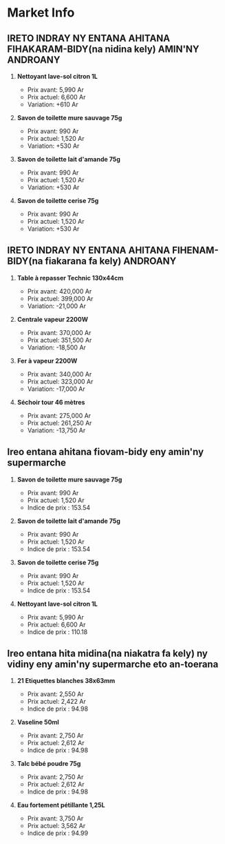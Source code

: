# Market Info

## IRETO INDRAY NY ENTANA AHITANA FIHAKARAM-BIDY(na nidina kely) AMIN'NY ANDROANY

1. **Nettoyant lave-sol citron 1L**
   - Prix avant: 5,990 Ar
   - Prix actuel: 6,600 Ar
   - Variation: +610 Ar

2. **Savon de toilette mure sauvage 75g**
   - Prix avant: 990 Ar
   - Prix actuel: 1,520 Ar
   - Variation: +530 Ar

3. **Savon de toilette lait d'amande 75g**
   - Prix avant: 990 Ar
   - Prix actuel: 1,520 Ar
   - Variation: +530 Ar

4. **Savon de toilette cerise 75g**
   - Prix avant: 990 Ar
   - Prix actuel: 1,520 Ar
   - Variation: +530 Ar

## IRETO INDRAY NY ENTANA AHITANA FIHENAM-BIDY(na fiakarana fa kely) ANDROANY

1. **Table à repasser Technic 130x44cm**
   - Prix avant: 420,000 Ar
   - Prix actuel: 399,000 Ar
   - Variation: -21,000 Ar

2. **Centrale vapeur 2200W**
   - Prix avant: 370,000 Ar
   - Prix actuel: 351,500 Ar
   - Variation: -18,500 Ar

3. **Fer à vapeur 2200W**
   - Prix avant: 340,000 Ar
   - Prix actuel: 323,000 Ar
   - Variation: -17,000 Ar

4. **Séchoir tour 46 mètres**
   - Prix avant: 275,000 Ar
   - Prix actuel: 261,250 Ar
   - Variation: -13,750 Ar

## Ireo entana ahitana fiovam-bidy eny amin'ny supermarche

1. **Savon de toilette mure sauvage 75g**
   - Prix avant: 990 Ar
   - Prix actuel: 1,520 Ar
   - Indice de prix : 153.54

2. **Savon de toilette lait d'amande 75g**
   - Prix avant: 990 Ar
   - Prix actuel: 1,520 Ar
   - Indice de prix : 153.54

3. **Savon de toilette cerise 75g**
   - Prix avant: 990 Ar
   - Prix actuel: 1,520 Ar
   - Indice de prix : 153.54

4. **Nettoyant lave-sol citron 1L**
   - Prix avant: 5,990 Ar
   - Prix actuel: 6,600 Ar
   - Indice de prix : 110.18

## Ireo entana hita midina(na niakatra fa kely) ny vidiny eny amin'ny supermarche eto an-toerana

1. **21 Etiquettes blanches 38x63mm**
   - Prix avant: 2,550 Ar
   - Prix actuel: 2,422 Ar
   - Indice de prix : 94.98

2. **Vaseline 50ml**
   - Prix avant: 2,750 Ar
   - Prix actuel: 2,612 Ar
   - Indice de prix : 94.98

3. **Talc bébé poudre 75g**
   - Prix avant: 2,750 Ar
   - Prix actuel: 2,612 Ar
   - Indice de prix : 94.98

4. **Eau fortement pétillante 1,25L**
   - Prix avant: 3,750 Ar
   - Prix actuel: 3,562 Ar
   - Indice de prix : 94.99

